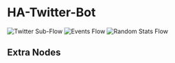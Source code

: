 # HA-Twitter-Bot
![Twitter Sub-Flow](https://i.imgur.com/f4W2zyw.png)
![Events Flow](https://i.imgur.com/P4W03Vk.png)
![Random Stats Flow](https://i.imgur.com/4tID8Fs.png)
## Extra Nodes
